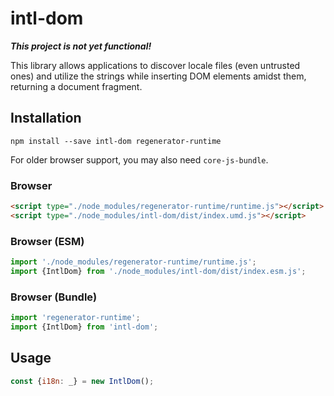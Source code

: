 # intl-dom

***This project is not yet functional!***

This library allows applications to discover locale files (even untrusted ones)
and utilize the strings while inserting DOM elements amidst them, returning a
document fragment.

## Installation

```shell
npm install --save intl-dom regenerator-runtime
```

For older browser support, you may also need `core-js-bundle`.

### Browser

```html
<script type="./node_modules/regenerator-runtime/runtime.js"></script>
<script type="./node_modules/intl-dom/dist/index.umd.js"></script>
```

### Browser (ESM)

```js
import './node_modules/regenerator-runtime/runtime.js';
import {IntlDom} from './node_modules/intl-dom/dist/index.esm.js';
```

### Browser (Bundle)

```js
import 'regenerator-runtime';
import {IntlDom} from 'intl-dom';
```

## Usage

```js
const {i18n: _} = new IntlDom();
```
